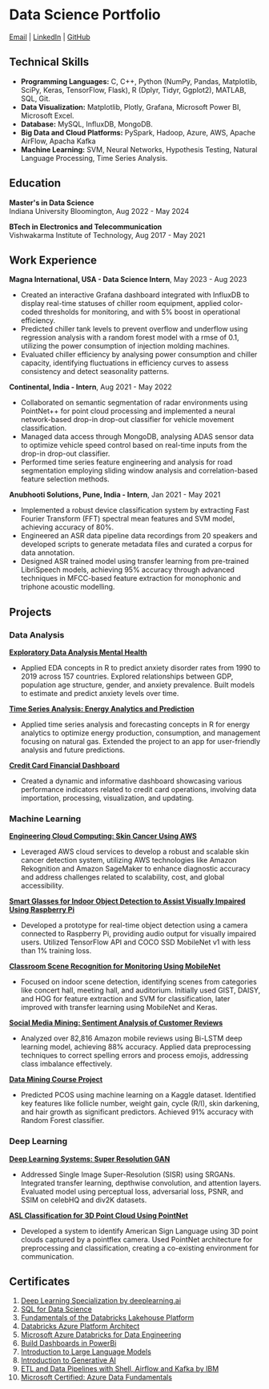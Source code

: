 # Data Science Portfolio

[Email](sakshi.k.rathi@gmail.com) | [LinkedIn](https://www.linkedin.com/in/sakshi-k-rathi/) | [GitHub](https://github.com/sakshiiiir)

## Technical Skills

- **Programming Languages:** C, C++, Python (NumPy, Pandas, Matplotlib, SciPy, Keras, TensorFlow, Flask), R (Dplyr, Tidyr, Ggplot2), MATLAB, SQL, Git.
- **Data Visualization:** Matplotlib, Plotly, Grafana, Microsoft Power BI, Microsoft Excel.
- **Database:** MySQL, InfluxDB, MongoDB.
- **Big Data and Cloud Platforms:** PySpark, Hadoop, Azure, AWS, Apache AirFlow, Apacha Kafka 
- **Machine Learning:** SVM, Neural Networks, Hypothesis Testing, Natural Language Processing, Time Series Analysis.

## Education

**Master's in Data Science**  
Indiana University Bloomington, Aug 2022 - May 2024

**BTech in Electronics and Telecommunication**  
Vishwakarma Institute of Technology, Aug 2017 - May 2021

## Work Experience

**Magna International, USA - Data Science Intern**, May 2023 - Aug 2023
- Created an interactive Grafana dashboard integrated with InfluxDB to display real-time statuses of chiller room equipment, applied color-coded thresholds for monitoring, and with 5% boost in operational efficiency.
- Predicted chiller tank levels to prevent overflow and underflow using regression analysis with a random forest model with a rmse of 0.1, utilizing the power consumption of injection molding machines.
- Evaluated chiller efficiency by analysing power consumption and chiller capacity, identifying fluctuations in efficiency curves to assess consistency and detect seasonality patterns.

**Continental, India - Intern**, Aug 2021 - May 2022
- Collaborated on semantic segmentation of radar environments using PointNet++ for point cloud processing and implemented a neural network-based drop-in drop-out classifier for vehicle movement classification.
- Managed data access through MongoDB, analysing ADAS sensor data to optimize vehicle speed control based on real-time inputs from the drop-in drop-out classifier.
- Performed time series feature engineering and analysis for road segmentation employing sliding window analysis and correlation-based feature selection methods.

**Anubhooti Solutions, Pune, India - Intern**, Jan 2021 - May 2021
- Implemented a robust device classification system by extracting Fast Fourier Transform (FFT) spectral mean features and SVM model, achieving accuracy of 80%.
- Engineered an ASR data pipeline data recordings from 20 speakers and developed scripts to generate metadata files and curated a corpus for data annotation.
- Designed ASR trained model using transfer learning from pre-trained LibriSpeech models, achieving 95% accuracy through advanced techniques in MFCC-based feature extraction for monophonic and triphone acoustic modelling.

## Projects

### Data Analysis

**[Exploratory Data Analysis Mental Health](https://github.com/sakshiiiir/EDA-Mental-Health)**
- Applied EDA concepts in R to predict anxiety disorder rates from 1990 to 2019 across 157 countries. Explored relationships between GDP, population age structure, gender, and anxiety prevalence. Built models to estimate and predict anxiety levels over time.

**[Time Series Analysis: Energy Analytics and Prediction](https://github.com/sakshiiiir/Time-Series-Analysis-Energy-Analytics)**
- Applied time series analysis and forecasting concepts in R for energy analytics to optimize energy production, consumption, and management focusing on natural gas. Extended the project to an app for user-friendly analysis and future predictions.

**[Credit Card Financial Dashboard](https://github.com/sakshiiiir/Credit_Card-Financial_Dashboard)**
- Created a dynamic and informative dashboard showcasing various performance indicators related to credit card operations, involving data importation, processing, visualization, and updating.

### Machine Learning

**[Engineering Cloud Computing: Skin Cancer Using AWS](https://github.com/sakshiiiir/AWS-Skin-Cancer)**
- Leveraged AWS cloud services to develop a robust and scalable skin cancer detection system, utilizing AWS technologies like Amazon Rekognition and Amazon SageMaker to enhance diagnostic accuracy and address challenges related to scalability, cost, and global accessibility.

**[Smart Glasses for Indoor Object Detection to Assist Visually Impaired Using Raspberry Pi](https://github.com/sakshiiiir/Smart-Glasses-for-Indoor-Object-Detection)**
- Developed a prototype for real-time object detection using a camera connected to Raspberry Pi, providing audio output for visually impaired users. Utilized TensorFlow API and COCO SSD MobileNet v1 with less than 1% training loss.

**[Classroom Scene Recognition for Monitoring Using MobileNet](https://github.com/sakshiiiir/Classroom-Scene-Recognition)**
- Focused on indoor scene detection, identifying scenes from categories like concert hall, meeting hall, and auditorium. Initially used GIST, DAISY, and HOG for feature extraction and SVM for classification, later improved with transfer learning using MobileNet and Keras.

**[Social Media Mining: Sentiment Analysis of Customer Reviews](https://github.com/sakshiiiir/Sentiment-Analysis-of-Customer-Reviews)**
- Analyzed over 82,816 Amazon mobile reviews using Bi-LSTM deep learning model, achieving 88% accuracy. Applied data preprocessing techniques to correct spelling errors and process emojis, addressing class imbalance effectively.

**[Data Mining Course Project](https://github.com/sakshiiiir/Data-Mining-PCOS)**
- Predicted PCOS using machine learning on a Kaggle dataset. Identified key features like follicle number, weight gain, cycle (R/I), skin darkening, and hair growth as significant predictors. Achieved 91% accuracy with Random Forest classifier.

### Deep Learning

**[Deep Learning Systems: Super Resolution GAN](https://github.com/sakshiiiir/Deep-Learning--SRGAN)**
- Addressed Single Image Super-Resolution (SISR) using SRGANs. Integrated transfer learning, depthwise convolution, and attention layers. Evaluated model using perceptual loss, adversarial loss, PSNR, and SSIM on celebHQ and div2K datasets.

**[ASL Classification for 3D Point Cloud Using PointNet](https://github.com/sakshiiiir/ASL-Classification-for-3D-point-cloud)**
- Developed a system to identify American Sign Language using 3D point clouds captured by a pointflex camera. Used PointNet architecture for preprocessing and classification, creating a co-existing environment for communication.

## Certificates

1. [Deep Learning Specialization by deeplearning.ai](https://coursera.org/share/6d0e28913d35181cd1bcf9450cd35750)
2. [SQL for Data Science](https://coursera.org/share/f030242ec2bb0986c2ad12eefe197e82)
3. [Fundamentals of the Databricks Lakehouse Platform](https://scq.io/As7KR3f)
4. [Databricks Azure Platform Architect](https://scq.io/NIVIK6f)
5. [Microsoft Azure Databricks for Data Engineering](https://coursera.org/share/7051b436528131d95888ca4af0c8ff60)
6. [Build Dashboards in PowerBi](https://coursera.org/share/f7cdf7f465a8d1431788fae0c87edb28)
7. [Introduction to Large Language Models](https://coursera.org/share/76f2e361385b84d6273c591e01b69330)
8. [Introduction to Generative AI](https://coursera.org/share/047eb12c6a8c789529d8f67e5785cfe9)
9. [ETL and Data Pipelines with Shell, Airflow and Kafka by IBM](https://coursera.org/share/4b7999dac3602399a1dea81d909f5534)
10. [Microsoft Certified: Azure Data Fundamentals](https://learn.microsoft.com/api/credentials/share/en-us/RathiSakshi-8681/BB31F4F0FFA93DEB?sharingId=5E3C84EC7B39ADBB)
